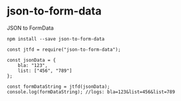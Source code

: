 # json-to-form-data
JSON to FormData

```
npm install --save json-to-form-data
```

```es6
const jtfd = require("json-to-form-data");

const jsonData = {
    bla: "123",
    list: ["456", "789"]
};

const formDataString = jtfd(jsonData);
console.log(formDataString); //logs: bla=123&list=456&list=789
```